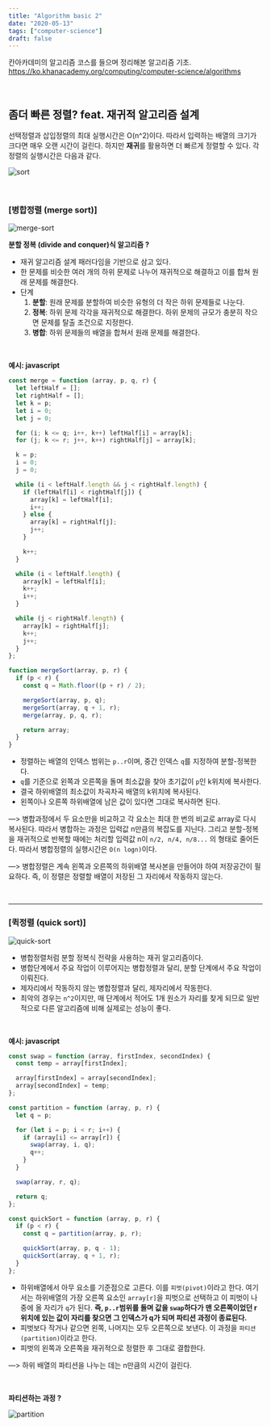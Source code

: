 ```yaml
---
title: "Algorithm basic 2"
date: "2020-05-13"
tags: ["computer-science"]
draft: false
---
```


칸아카데미의 알고리즘 코스를 들으며 정리해본 알고리즘 기초.
https://ko.khanacademy.org/computing/computer-science/algorithms

<br />

## 좀더 빠른 정렬? feat. 재귀적 알고리즘 설계

선택정렬과 삽입정렬의 최대 실행시간은 O(n^2)이다. 따라서 입력하는 배열의 크기가 크다면 매우 오랜 시간이 걸린다. 하지만 **재귀**를 활용하면 더 빠르게 정렬할 수 있다. 각 정렬의 실행시간은 다음과 같다.

![sort](https://user-images.githubusercontent.com/27843313/82684221-30b96680-9c8d-11ea-8269-19e77185f71c.png)

<br />

### **[병합정렬 (merge sort)]**

![merge-sort](https://cdn.kastatic.org/ka-perseus-images/db9d172fc33b90e905c1213b8cce660c228bb99c.png)

**분할 정복 (divide and conquer)식 알고리즘 ?**

- 재귀 알고리즘 설계 패러다임을 기반으로 삼고 있다.
- 한 문제를 비슷한 여러 개의 하위 문제로 나누어 재귀적으로 해결하고 이를 합쳐 원래 문제를 해결한다.
- 단계
  1. **분할**: 원래 문제를 분할하여 비슷한 유형의 더 작은 하위 문제들로 나눈다.
  2. **정복**: 하위 문제 각각을 재귀적으로 해결한다. 하위 문제의 규모가 충분히 작으면 문제를 탈출 조건으로 지정한다.
  3. **병합**: 하위 문제들의 배열을 합쳐서 원래 문제를 해결한다.

<br />

**예시: javascript**

```js
const merge = function (array, p, q, r) {
  let leftHalf = [];
  let rightHalf = [];
  let k = p;
  let i = 0;
  let j = 0;

  for (i; k <= q; i++, k++) leftHalf[i] = array[k];
  for (j; k <= r; j++, k++) rightHalf[j] = array[k];

  k = p;
  i = 0;
  j = 0;

  while (i < leftHalf.length && j < rightHalf.length) {
    if (leftHalf[i] < rightHalf[j]) {
      array[k] = leftHalf[i];
      i++;
    } else {
      array[k] = rightHalf[j];
      j++;
    }

    k++;
  }

  while (i < leftHalf.length) {
    array[k] = leftHalf[i];
    k++;
    i++;
  }

  while (j < rightHalf.length) {
    array[k] = rightHalf[j];
    k++;
    j++;
  }
};

function mergeSort(array, p, r) {
  if (p < r) {
    const q = Math.floor((p + r) / 2);

    mergeSort(array, p, q);
    mergeSort(array, q + 1, r);
    merge(array, p, q, r);

    return array;
  }
}
```

- 정렬하는 배열의 인덱스 범위는 `p..r`이며, 중간 인덱스 `q`를 지정하여 분할-정복한다.
- `q`를 기준으로 왼쪽과 오른쪽을 돌며 최소값을 찾아 초기값이 `p`인 k위치에 복사한다.
- 결국 하위배열의 최소값이 차곡차곡 배열의 k위치에 복사된다.
- 왼쪽이나 오른쪽 하위배열에 남은 값이 있다면 그대로 복사하면 된다.

—> 병합과정에서 두 요소만을 비교하고 각 요소는 최대 한 번의 비교로 array로 다시 복사된다. 따라서 병합하는 과정은 입력값 n만큼의 복잡도를 지닌다. 그리고 분할-정복을 재귀적으로 반복할 때에는 처리할 입력값 n이 `n/2, n/4, n/8...` 의 형태로 줄어든다. 따라서 병합정렬의 실행시간은 `O(n logn)`이다.

—> 병합정렬은 계속 왼쪽과 오른쪽의 하위배열 복사본을 만들어야 하여 저장공간이 필요하다. 즉, 이 정렬은 정렬할 배열이 저장된 그 자리에서 작동하지 않는다.

<br /><hr />

### [퀵정렬 (quick sort)]

![quick-sort](https://cdn.kastatic.org/ka-perseus-images/9876d4dc59e01a4742860ae1831c20f654ed7959.png)

- 병합정렬처럼 분할 정복식 전략을 사용하는 재귀 알고리즘이다.
- 병합단계에서 주요 작업이 이루어지는 병합정렬과 달리, 분할 단계에서 주요 작업이 이뤄진다.
- 제자리에서 작동하지 않는 병합정렬과 달리, 제자리에서 작동한다.
- 최악의 경우는 `n^2`이지만, 매 단계에서 적어도 1개 원소가 자리를 찾게 되므로 일반적으로 다른 알고리즘에 비해 실제로는 성능이 좋다.

<br />

**예시: javascript**

```js
const swap = function (array, firstIndex, secondIndex) {
  const temp = array[firstIndex];

  array[firstIndex] = array[secondIndex];
  array[secondIndex] = temp;
};

const partition = function (array, p, r) {
  let q = p;

  for (let i = p; i < r; i++) {
    if (array[i] <= array[r]) {
      swap(array, i, q);
      q++;
    }
  }

  swap(array, r, q);

  return q;
};

const quickSort = function (array, p, r) {
  if (p < r) {
    const q = partition(array, p, r);

    quickSort(array, p, q - 1);
    quickSort(array, q + 1, r);
  }
};
```

- 하위배열에서 아무 요소를 기준점으로 고른다. 이를 `피벗(pivot)`이라고 한다. 여기서는 하위배열의 가장 오른쪽 요소인 `array[r]`을 피벗으로 선택하고 이 피벗이 나중에 올 자리가 `q`가 된다. **즉, `p..r`범위를 돌며 값을 `swap`하다가 맨 오른쪽이었던 r위치에 있는 값이 자리를 찾으면 그 인덱스가 q가 되며 파티션 과정이 종료된다.**
- 피벗보다 작거나 같으면 왼쪽, 나머지는 모두 오른쪽으로 보낸다. 이 과정을 `파티션(partition)`이라고 한다.
- 피벗의 왼쪽과 오른쪽을 재귀적으로 정렬한 후 그대로 결합한다.

—> 하위 배열의 파티션을 나누는 데는 n만큼의 시간이 걸린다.

<br />

**파티션하는 과정 ?**

![partition](https://cdn.kastatic.org/ka-perseus-images/53692155715c9f26ec927cb2d40e70ce6c460e86.png)
